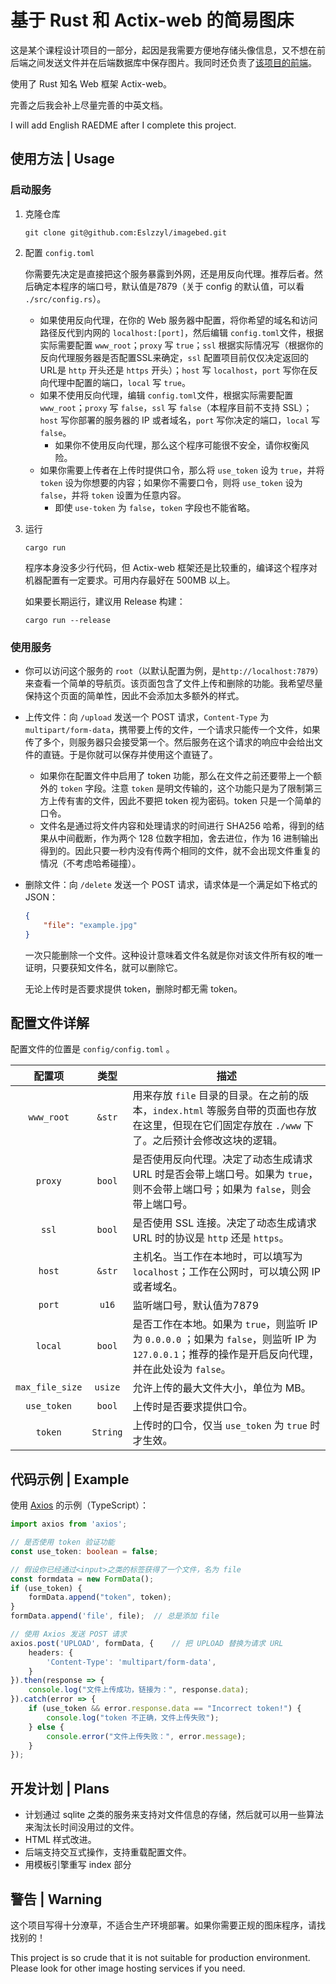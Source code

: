 # 基于 Rust 和 Actix-web 的简易图床

这是某个课程设计项目的一部分，起因是我需要方便地存储头像信息，又不想在前后端之间发送文件并在后端数据库中保存图片。我同时还负责了[该项目的前端](https://github.com/Eslzzyl/graduate-info-frontend)。

使用了 Rust 知名 Web 框架 Actix-web。

完善之后我会补上尽量完善的中英文档。

I will add English RAEDME after I complete this project.

## 使用方法 | Usage

### 启动服务

1. 克隆仓库

    ```shell
    git clone git@github.com:Eslzzyl/imagebed.git
    ```

2. 配置 `config.toml`

    你需要先决定是直接把这个服务暴露到外网，还是用反向代理。推荐后者。然后确定本程序的端口号，默认值是7879（关于 config 的默认值，可以看 `./src/config.rs`）。

    - 如果使用反向代理，在你的 Web 服务器中配置，将你希望的域名和访问路径反代到内网的 `localhost:[port]`，然后编辑 `config.toml`文件，根据实际需要配置 `www_root`；`proxy` 写 `true`；`ssl` 根据实际情况写（根据你的反向代理服务器是否配置SSL来确定，`ssl` 配置项目前仅仅决定返回的URL是 `http` 开头还是 `https` 开头）；`host` 写 `localhost`，`port` 写你在反向代理中配置的端口，`local` 写 `true`。
    - 如果不使用反向代理，编辑 `config.toml`文件，根据实际需要配置 `www_root`；`proxy` 写 `false`，`ssl` 写 `false`（本程序目前不支持 SSL）；`host` 写你部署的服务器的 IP 或者域名，`port` 写你决定的端口，`local` 写 `false`。
      - 如果你不使用反向代理，那么这个程序可能很不安全，请你权衡风险。
    - 如果你需要上传者在上传时提供口令，那么将 `use_token` 设为 `true`，并将 `token` 设为你想要的内容；如果你不需要口令，则将 `use_token` 设为 `false`，并将 `token` 设置为任意内容。
        - 即使 `use-token` 为 `false`，`token` 字段也不能省略。

3. 运行

    ```shell
    cargo run
    ```

    程序本身没多少行代码，但 Actix-web 框架还是比较重的，编译这个程序对机器配置有一定要求。可用内存最好在 500MB 以上。

    如果要长期运行，建议用 Release 构建：
    ```shell
    cargo run --release
    ```

### 使用服务

- 你可以访问这个服务的 `root`（以默认配置为例，是`http://localhost:7879`）来查看一个简单的导航页。该页面包含了文件上传和删除的功能。我希望尽量保持这个页面的简单性，因此不会添加太多额外的样式。
- 上传文件：向 `/upload` 发送一个 POST 请求，`Content-Type` 为 `multipart/form-data`，携带要上传的文件，一个请求只能传一个文件，如果传了多个，则服务器只会接受第一个。然后服务在这个请求的响应中会给出文件的直链。于是你就可以保存并使用这个直链了。
  - 如果你在配置文件中启用了 token 功能，那么在文件之前还要带上一个额外的 `token` 字段。注意 `token` 是明文传输的，这个功能只是为了限制第三方上传有害的文件，因此不要把 token 视为密码。token 只是一个简单的口令。
  - 文件名是通过将文件内容和处理请求的时间进行 SHA256 哈希，得到的结果从中间截断，作为两个 128 位数字相加，舍去进位，作为 16 进制输出得到的。因此只要一秒内没有传两个相同的文件，就不会出现文件重复的情况（不考虑哈希碰撞）。
- 删除文件：向 `/delete` 发送一个 POST 请求，请求体是一个满足如下格式的 JSON：

    ```json
    {
        "file": "example.jpg"
    }
    ```

    一次只能删除一个文件。这种设计意味着文件名就是你对该文件所有权的唯一证明，只要获知文件名，就可以删除它。

    无论上传时是否要求提供 token，删除时都无需 token。

## 配置文件详解

配置文件的位置是 `config/config.toml` 。

|配置项|类型|描述|
|:-:|:-:|---|
|`www_root`|`&str`|用来存放 `file` 目录的目录。在之前的版本，`index.html` 等服务自带的页面也存放在这里，但现在它们固定存放在 `./www` 下了。之后预计会修改这块的逻辑。|
|`proxy`|`bool`|是否使用反向代理。决定了动态生成请求 URL 时是否会带上端口号。如果为 `true`，则不会带上端口号；如果为 `false`，则会带上端口号。|
|`ssl`|`bool`|是否使用 SSL 连接。决定了动态生成请求 URL 时的协议是 `http` 还是 `https`。|
|`host`|`&str`|主机名。当工作在本地时，可以填写为 `localhost`；工作在公网时，可以填公网 IP 或者域名。|
|`port`|`u16`|监听端口号，默认值为7879|
|`local`|`bool`|是否工作在本地。如果为 `true`，则监听 IP 为 `0.0.0.0` ；如果为 `false`，则监听 IP 为 `127.0.0.1`；推荐的操作是开启反向代理，并在此处设为 `false`。|
|`max_file_size`|`usize`|允许上传的最大文件大小，单位为 MB。|
|`use_token`|`bool`|上传时是否要求提供口令。|
|`token`|`String`|上传时的口令，仅当 `use_token` 为 `true` 时才生效。|

## 代码示例 | Example

使用 [Axios](https://www.axios-http.cn/) 的示例（TypeScript）：
```typescript
import axios from 'axios';

// 是否使用 token 验证功能
const use_token: boolean = false;

// 假设你已经通过<input>之类的标签获得了一个文件，名为 file
const formdata = new FormData();
if (use_token) {
    formData.append("token", token);
}
formData.append('file', file);  // 总是添加 file

// 使用 Axios 发送 POST 请求
axios.post('UPLOAD', formData, {    // 把 UPLOAD 替换为请求 URL
    headers: {
        'Content-Type': 'multipart/form-data',
    }
}).then(response => {
    console.log("文件上传成功，链接为：", response.data);
}).catch(error => {
    if (use_token && error.response.data == "Incorrect token!") {
        console.log("token 不正确，文件上传失败");
    } else {
        console.error("文件上传失败：", error.message);
    }
});
```

## 开发计划 | Plans

- 计划通过 sqlite 之类的服务来支持对文件信息的存储，然后就可以用一些算法来淘汰长时间没用过的文件。
- HTML 样式改进。
- 后端支持交互式操作，支持重载配置文件。
- 用模板引擎重写 index 部分

## 警告 | Warning

这个项目写得十分潦草，不适合生产环境部署。如果你需要正规的图床程序，请找找别的！

This project is so crude that it is not suitable for production environment. Please look for other image hosting services if you need.
